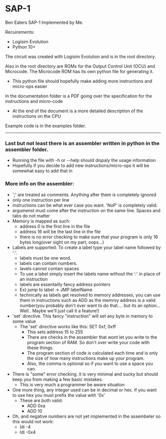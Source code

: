 # SAP-1
Ben Eaters SAP-1 Implemented by Me.

Recuirements:
  - Logisim Evolution
  - Python 10+

The circuit was created with Logisim Evolution and is in the root directory.

Also in the root directory are ROMs for the Output Control Unit (OCU) and Microcode.
The Microcode ROM has its own python file for generating it.
  - This python file should hopefully make adding more instructions and micro-ops easier

In the documentation folder is a PDF going over the specification for the instructions and micro-code
  - At the end of the document is a more detailed description of the instructions on the CPU

Example code is in the examples folder.

---

### Last but not least there is an assembler written in python in the assembler folder.
  - Running the file with -h or --help should dispaly the usage information
  - Hopefully if you decide to add new instructions/micro-ops it will be somewhat easy to add that in

### More info on the assembler:
  - ';' are treated as comments. Anything after them is completely ignored
  - only one instruction per line
  - instructions can be what ever case you want. 'NoP' is completely valid.
  - argumenst must come after the instruction on the same line. Spaces and tabs do not matter
  - Memory is mapped as such:
    - address 0 is the first line in the file
    - address 16 will be the last line in the file
    - there is no error checking to make sure that your program is only 16 bytes long(over sight on my part, oops...)
  - Labels are supported. To create a label type your label name followed by ':'.
    - labels must be one word.
    - labels can contain numbers.
    - lavels cannot contain spaces
    - To use a label simply insert the labels name without the ':' in place of an instruction
    - labels are essentailly fancy address pointers
    - Ex) jump to label -> JMP labelName
    - technically as labels get resolved to memory addresses, you can use them in instructions such as ADD as the memroy address is a valid number(you probably don't ever want to do that.... but its an option... Well.. Maybe we'll just call it a feature!)
  - 'set' directive. This fancy "instruction" will set any byte in memory to some value
    - The 'set' directive works like this: SET 0xf, 0xff
      - This sets address 15 to 255
      - There are checks in the assembler that wont let you write to the program section of RAM. So don't over write your code with these things.
      - The program section of code is calculated each time and is only the size of how many instructions make up your program.
      - Also, the comma is optional so if you want to use a space you can.
  - There is "some" error checking. it is very minimal and sucky but should keep you from making a few basic mistakes.
    - This is very much a programmer be aware situation
  - One more thing, any integer used can be in decimal or hex. If you want to use hex you must prefix the value with '0x'
    - These are both valid:
      - ADD 0xa
      - ADD 10
  - Oh, and negative numbers are not yet implemented in the assembeler so this would not work:
    - ldi -4
    - ldi -0x4
